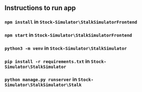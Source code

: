 
## Instructions to run app

### `npm install` in `Stock-Simulator\StalkSimulatorFrontend`

### `npm start` in `Stock-Simulator\StalkSimulatorFrontend`

### `python3 -m venv` in `Stock-Simulator\StalkSimulator`

### `pip install -r requirements.txt` in `Stock-Simulator\StalkSimulator`

### `python manage.py runserver` in `Stock-Simulator\StalkSimulator\Stalk`
